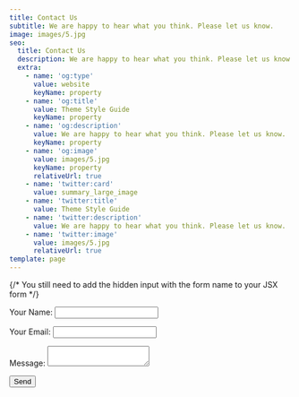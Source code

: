 ```yaml
---
title: Contact Us
subtitle: We are happy to hear what you think. Please let us know.
image: images/5.jpg
seo:
  title: Contact Us
  description: We are happy to hear what you think. Please let us know.
  extra:
    - name: 'og:type'
      value: website
      keyName: property
    - name: 'og:title'
      value: Theme Style Guide
      keyName: property
    - name: 'og:description'
      value: We are happy to hear what you think. Please let us know.
      keyName: property
    - name: 'og:image'
      value: images/5.jpg
      keyName: property
      relativeUrl: true
    - name: 'twitter:card'
      value: summary_large_image
    - name: 'twitter:title'
      value: Theme Style Guide
    - name: 'twitter:description'
      value: We are happy to hear what you think. Please let us know.
    - name: 'twitter:image'
      value: images/5.jpg
      relativeUrl: true
template: page
---
```


<form name="contact" method="post" data-netlify="true"  action="/success">
  {/* You still need to add the hidden input with the form name to your JSX form */}
  <input type="hidden" name="form-name" value="contact" />
  
  <p>
    <label>Your Name: <input type="text" name="name" /></label>   
  </p>
  <p>
    <label>Your Email: <input type="email" name="email" /></label>
  </p>
  <p>
    <label>Message: <textarea name="message"></textarea></label>
  </p>
  <p>
    <button type="submit">Send</button>
  </p>
</form>
